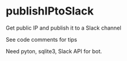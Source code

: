 # publishIPtoSlack
Get public IP and publish it to a Slack channel

See code comments for tips

Need pyton, sqlite3, Slack API for bot.
